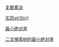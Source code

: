 [复数乘法](复数乘法.md)

[实现strStr()](实现strStr().md)

[最小绝对差](最小绝对差.md)

[二叉搜索树的最小绝对差](二叉搜索树的最小绝对差.md)

[](.md)

[](.md)

[](.md)

[](.md)

[](.md)

[](.md)

[](.md)

[](.md)
